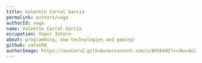 ```yaml
---
title: Valentín Corral García
permalink: authors/vaga
authorId: vaga
name: Valentín Corral García
occupation: Vapor Intern
about: programming, new technologies and gaming!
github: valen90
authorImage: https://avatars2.githubusercontent.com/u/8956082?v=3&u=b125542a9332235a1195ba9f979536bb070d75b8&s=400
---
```


